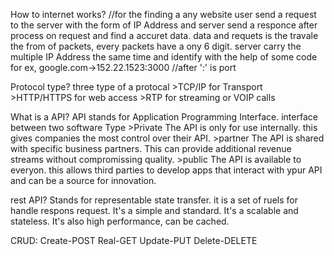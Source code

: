 How to internet works?
    //for the finding a any website
      user send a request to the server with the form of IP Address and server send a responce after process on request and find a accuret data. data and requets is the travale the from of packets, every packets have a ony 6 digit.
      server carry the multiple IP Address the same time and identify with the help of some code 
        for ex, google.com->152.22.1523:3000 
                //after ':' is port


Protocol type?
   three type of a protocal 
     >TCP/IP for Transport
     >HTTP/HTTPS for web access
     >RTP for streaming or VOIP calls



What is a API?
     API stands for Application Programming Interface. interface between two software
    Type
     >Private
       The API is only for use internally. this gives companies the most control over their API.
     >partner
       The API is shared with specific business partners. This can provide additional revenue streams without compromissing quality.
     >public
       The API is available to everyon. this allows third parties to develop apps that interact with ypur API and can be a source for innovation.


rest API?
  Stands for representable state transfer. it is a set of ruels for handle respons request.
   It's a simple and standard.
   It's a scalable and stateless.
   It's also  high performance, can be cached.

CRUD: Create-POST
      Real-GET
      Update-PUT
      Delete-DELETE



